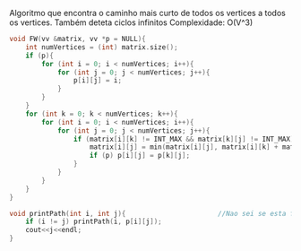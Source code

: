 Algoritmo que encontra o caminho mais curto de todos os vertices a todos os vertices. Também deteta ciclos infinitos
Complexidade: O(V^3)
```c++
void FW(vv &matrix, vv *p = NULL){
	int numVertices = (int) matrix.size();
	if (p){
		for (int i = 0; i < numVertices; i++){
			for (int j = 0; j < numVertices; j++){
			 	p[i][j] = i;
			}
		}
	}
	for (int k = 0; k < numVertices; k++){
		for (int i = 0; i < numVertices; i++){
			for (int j = 0; j < numVertices; j++){
				if (matrix[i][k] != INT_MAX && matrix[k][j] != INT_MAX){
					matrix[i][j] = min(matrix[i][j], matrix[i][k] + matrix[k][j]);
					if (p) p[i][j] = p[k][j];
				}
			}
		}
	}
}

void printPath(int i, int j){						//Nao sei se esta funcao esta 100% correta mas a ideia está la
	if (i != j) printPath(i, p[i][j]);
	cout<<j<<endl;
}
```
